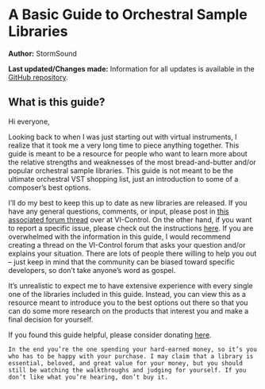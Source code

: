 # A Basic Guide to Orchestral Sample Libraries

**Author:** StormSound

**Last updated/Changes made:** Information for all updates is available in the [GitHub repository](https://github.com/stormsoundmusic/orchestral-guide).

## What is this guide?

Hi everyone,

Looking back to when I was just starting out with virtual instruments, I realize that it took me a very long time to piece anything together. This guide is meant to be a resource for people who want to learn more about the relative strengths and weaknesses of the most bread-and-butter and/or popular orchestral sample libraries. This guide is not meant to be the ultimate orchestral VST shopping list, just an introduction to some of a composer’s best options.

I’ll do my best to keep this up to date as new libraries are released. If you have any general questions, comments, or input, please post in [this associated forum thread](https://vi-control.net/community/threads/buyers-basic-guide-to-orchestral-sample-libraries.49450/) over at VI-Control. On the other hand, if you want to report a specific issue, please check out the instructions [here](more/report.md). If you are overwhelmed with the information in this guide, I would recommend creating a thread on the VI-Control forum that asks your question and/or explains your situation. There are lots of people there willing to help you out – just keep in mind that the community can be biased toward specific developers, so don’t take anyone’s word as gospel.

It’s unrealistic to expect me to have extensive experience with every single one of the libraries included in this guide. Instead, you can view this as a resource meant to introduce you to the best options out there so that you can do some more research on the products that interest you and make a final decision for yourself.

If you found this guide helpful, please consider donating [here](https://paypal.me/stormsound).

```tip
In the end you’re the one spending your hard-earned money, so it’s you who has to be happy with your purchase. I may claim that a library is essential, beloved, and great value for your money, but you should still be watching the walkthroughs and judging for yourself. If you don’t like what you’re hearing, don’t buy it.
```
